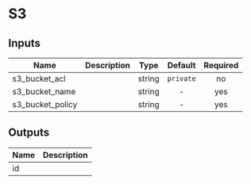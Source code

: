 # S3

## Inputs

| Name | Description | Type | Default | Required |
|------|-------------|:----:|:-----:|:-----:|
| s3_bucket_acl |  | string | `private` | no |
| s3_bucket_name |  | string | - | yes |
| s3_bucket_policy |  | string | - | yes |

## Outputs

| Name | Description |
|------|-------------|
| id |  |
